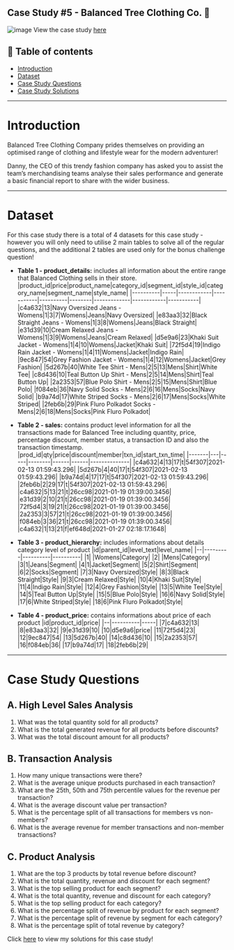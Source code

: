 Case Study #5 - Balanced Tree Clothing Co. 🌳
----------------------------------------------------------------
![image](https://github.com/user-attachments/assets/195fabe3-dacf-45a6-9bdf-94dcf3dc809b)
View the case study [here](https://8weeksqlchallenge.com/case-study-7/)

**📝 Table of contents**
-------------------------------------------------------------------
- [Introduction](https://github.com/pngoctu012/DATA-ANALYST-PORTFOLIO/tree/main/SQL%20Project/Case%20Study%20%235%20-%20Balanced%20Tree%20Clothing%20Co.#introduction)
- [Dataset](https://github.com/pngoctu012/DATA-ANALYST-PORTFOLIO/tree/main/SQL%20Project/Case%20Study%20%235%20-%20Balanced%20Tree%20Clothing%20Co.#dataset)
- [Case Study Questions](https://github.com/pngoctu012/DATA-ANALYST-PORTFOLIO/tree/main/SQL%20Project/Case%20Study%20%235%20-%20Balanced%20Tree%20Clothing%20Co.#case-study-questions)
- [Case Study Solutions](https://github.com/pngoctu012/DATA-ANALYST-PORTFOLIO/blob/main/SQL%20Project/Case%20Study%20%235%20-%20Balanced%20Tree%20Clothing%20Co./Balanced%20Tree%20Clothing%20Co)

--------------------------------------------------------------------
# Introduction
Balanced Tree Clothing Company prides themselves on providing an optimised range of clothing and lifestyle wear for the modern adventurer!

Danny, the CEO of this trendy fashion company has asked you to assist the team’s merchandising teams analyse their sales performance and generate a basic financial report to share with the wider business.

-------------------------------------------------------------------
# Dataset
For this case study there is a total of 4 datasets for this case study - however you will only need to utilise 2 main tables to solve all of the regular questions, and the additional 2 tables are used only for the bonus challenge question!

- **Table 1 - product_details:** includes all information about the entire range that Balanced Clothing sells in their store.
|product_id|price|product_name|category_id|segment_id|style_id|category_name|segment_name|style_name|
|----------|-----|------------|-----------|----------|--------|-------------|------------|-----------|
|c4a632|13|Navy Oversized Jeans - Womens|1|3|7|Womens|Jeans|Navy Oversized|
|e83aa3|32|Black Straight Jeans - Womens|1|3|8|Womens|Jeans|Black Straight|
|e31d39|10|Cream Relaxed Jeans - Womens|1|3|9|Womens|Jeans|Cream Relaxed|
|d5e9a6|23|Khaki Suit Jacket - Womens|1|4|10|Womens|Jacket|Khaki Suit|
|72f5d4|19|Indigo Rain Jacket - Womens|1|4|11|Womens|Jacket|Indigo Rain|
|9ec847|54|Grey Fashion Jacket - Womens|1|4|12|Womens|Jacket|Grey Fashion|
|5d267b|40|White Tee Shirt - Mens|2|5|13|Mens|Shirt|White Tee|
|c8d436|10|Teal Button Up Shirt - Mens|2|5|14|Mens|Shirt|Teal Button Up|
|2a2353|57|Blue Polo Shirt - Mens|2|5|15|Mens|Shirt|Blue Polo|
|f084eb|36|Navy Solid Socks - Mens|2|6|16|Mens|Socks|Navy Solid|
|b9a74d|17|White Striped Socks - Mens|2|6|17|Mens|Socks|White Striped|
|2feb6b|29|Pink Fluro Polkadot Socks - Mens|2|6|18|Mens|Socks|Pink Fluro Polkadot|

- **Table 2 - sales:** contains product level information for all the transactions made for Balanced Tree including quantity, price, percentage discount, member status, a transaction ID and also the transaction timestamp.
|prod_id|qty|price|discount|member|txn_id|start_txn_time|
|-------|---|-----|--------|------|------|--------------|
|c4a632|4|13|17|t|54f307|2021-02-13 01:59:43.296|
|5d267b|4|40|17|t|54f307|2021-02-13 01:59:43.296|
|b9a74d|4|17|17|t|54f307|2021-02-13 01:59:43.296|
|2feb6b|2|29|17|t|54f307|2021-02-13 01:59:43.296|
|c4a632|5|13|21|t|26cc98|2021-01-19 01:39:00.3456|
|e31d39|2|10|21|t|26cc98|2021-01-19 01:39:00.3456|
|72f5d4|3|19|21|t|26cc98|2021-01-19 01:39:00.3456|
|2a2353|3|57|21|t|26cc98|2021-01-19 01:39:00.3456|
|f084eb|3|36|21|t|26cc98|2021-01-19 01:39:00.3456|
|c4a632|1|13|21|f|ef648d|2021-01-27 02:18:17.1648|

- **Table 3 - product_hierarchy:** includes informations about details category level of product
|id|parent_id|level_text|level_name|
|--|---------|----------|----------|
|1| |Womens|Category|
|2| |Mens|Category|
|3|1|Jeans|Segment|
|4|1|Jacket|Segment|
|5|2|Shirt|Segment|
|6|2|Socks|Segment|
|7|3|Navy Oversized|Style|
|8|3|Black Straight|Style|
|9|3|Cream Relaxed|Style|
|10|4|Khaki Suit|Style|
|11|4|Indigo Rain|Style|
|12|4|Grey Fashion|Style|
|13|5|White Tee|Style|
|14|5|Teal Button Up|Style|
|15|5|Blue Polo|Style|
|16|6|Navy Solid|Style|
|17|6|White Striped|Style|
|18|6|Pink Fluro Polkadot|Style|

- **Table 4 - product_price:** contains informations about price of each product
|id|product_id|price|
|--|----------|-----|
|7|c4a632|13|
|8|e83aa3|32|
|9|e31d39|10|
|10|d5e9a6|price|
|11|72f5d4|23|
|12|9ec847|54|
|13|5d267b|40|
|14|c8d436|10|
|15|2a2353|57|
|16|f084eb|36|
|17|b9a74d|17|
|18|2feb6b|29|

--------------------------------------------------------------
# Case Study Questions
## A. High Level Sales Analysis
1. What was the total quantity sold for all products?
2. What is the total generated revenue for all products before discounts?
3. What was the total discount amount for all products?

## B. Transaction Analysis
1. How many unique transactions were there?
2. What is the average unique products purchased in each transaction?
3. What are the 25th, 50th and 75th percentile values for the revenue per transaction?
4. What is the average discount value per transaction?
5. What is the percentage split of all transactions for members vs non-members?
6. What is the average revenue for member transactions and non-member transactions?

## C. Product Analysis
1. What are the top 3 products by total revenue before discount?
2. What is the total quantity, revenue and discount for each segment?
3. What is the top selling product for each segment?
4. What is the total quantity, revenue and discount for each category?
5. What is the top selling product for each category?
6. What is the percentage split of revenue by product for each segment?
7. What is the percentage split of revenue by segment for each category?
8. What is the percentage split of total revenue by category?

Click [here](https://github.com/pngoctu012/DATA-ANALYST-PORTFOLIO/blob/main/SQL%20Project/Case%20Study%20%235%20-%20Balanced%20Tree%20Clothing%20Co./Balanced%20Tree%20Clothing%20Co) to view my solutions for this case study!
